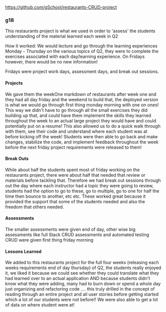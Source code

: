 https://github.com/gSchool/restaurants-CRUD-project


### g18 
This restaurants project is what we used in order to 'assess' the students understanding of the material learned each week in Q2 

How it worked: We would lecture and go through the learning experiences Monday - Thursday on the various topics of Q2, they were to complete the exercises associated with each day/learning experience. On Fridays however, there would be no new information! 

Fridays were project work days, assessment days, and break out sessions. 

#### Projects
We gave them the weekOne markdown of restaurants after week one and they had all day friday and the weekend to build that, the deployed version is what we would go through first thing monday morning with one on ones! This way we didn't have to go through all the small exercises they did building up that, and could have them implement the skills they learned throughout the week to an actual large project they would have and could potentially put on a resume! This also allowed us to do a quick walk through with them, see their code and understand where each student was at before kicking off the week! Students were then able to go back and make changes, stabilize the code, and implement feedback throughout the week before the next friday project requirements were released to them! 

#### Break Outs 
While about half the students spent most of friday working on the restaurants project, there were about half that needed that review or materials before tackling that. Therefore we had break out sessions through out the day where each instructor had a topic they were going to review, students had the option to go to these, go to multiple, go to one for half the time then bounce to another, etc etc. These worked great because it provided the support that some of the students needed and also the freedom that others needed. 

#### Assessments 
The smaller assessments were given end of day, other wise big assessments like full Stack CRUD assessments and automated testing CRUD were given first thing friday morning 

#### Lessons Learned 
We added to this restaurants project for the full four weeks (releasing each weeks requirements end of day thursday) of Q2, the students really enjoyed it, we liked it because we could see whether they could translate what they had learned over to an actual application AND because students didn't know what they were adding, many had to burn down or spend a whole day just organizing and refactoring code .... this truly drilled in the concept of reading through an entire project and all user stories before getting started which a lot of our students were not before!! We were also able to get a lot of data on where student were at!